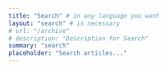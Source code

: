```yaml
---
title: "Search" # in any language you want
layout: "search" # is necessary
# url: "/archive"
# description: "Description for Search"
summary: "search"
placeholder: "Search articles..."
---
```

